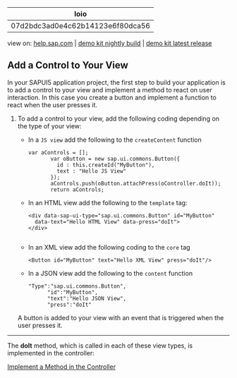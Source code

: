 | loio |
| -----|
| 07d2bdc3ad0e4c62b14123e6f80dca56 |

<div id="loio">

view on: [help.sap.com](https://help.sap.com/viewer/DRAFT/3237636b137e43519a20ad5513c49ccb/latest/en-US/07d2bdc3ad0e4c62b14123e6f80dca56.html) | [demo kit nightly build](https://openui5nightly.hana.ondemand.com/#/topic/07d2bdc3ad0e4c62b14123e6f80dca56) | [demo kit latest release](https://openui5.hana.ondemand.com/#/topic/07d2bdc3ad0e4c62b14123e6f80dca56)</div>
<!-- loio07d2bdc3ad0e4c62b14123e6f80dca56 -->

## Add a Control to Your View

In your SAPUI5 application project, the first step to build your application is to add a control to your view and implement a method to react on user interaction. In this case you create a button and implement a function to react when the user presses it.

1.  To add a control to your view, add the following coding depending on the type of your view:

    -   In a `JS view` add the following to the `createContent` function

        ```lang-js
        var aControls = [];
               var oButton = new sap.ui.commons.Button({
                 id : this.createId("MyButton"),
                 text : "Hello JS View"
               });
               aControls.push(oButton.attachPress(oController.doIt));
               return aControls;
        ```

    -   In an HTML view add the following to the `template` tag:

        ```lang-html
        <div data-sap-ui-type="sap.ui.commons.Button" id="MyButton"
          data-text="Hello HTML View" data-press="doIt">
        </div>   
          
        ```

    -   In an XML view add the following coding to the `core` tag

        ```lang-xml
        <Button id="MyButton" text="Hello XML View" press="doIt"/>
        
        ```

    -   In a JSON view add the following to the `content` function

        ```lang-js
        "Type":"sap.ui.commons.Button",
              "id":"MyButton",
              "text":"Hello JSON View",
              "press":"doIt"
        ```

    A button is added to your view with an event that is triggered when the user presses it.


***

The **doIt** method, which is called in each of these view types, is implemented in the controller:

[Implement a Method in the Controller](Implement_a_Method_in_the_Controller_10c6b87.md)

